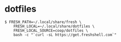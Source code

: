 # dotfiles

    $ FRESH_PATH=~/.local/share/fresh \
        FRESH_LOCAL=~/.local/share/dotfiles \
        FRESH_LOCAL_SOURCE=coop/dotfiles \
        bash -c "`curl -sL https://get.freshshell.com`"
